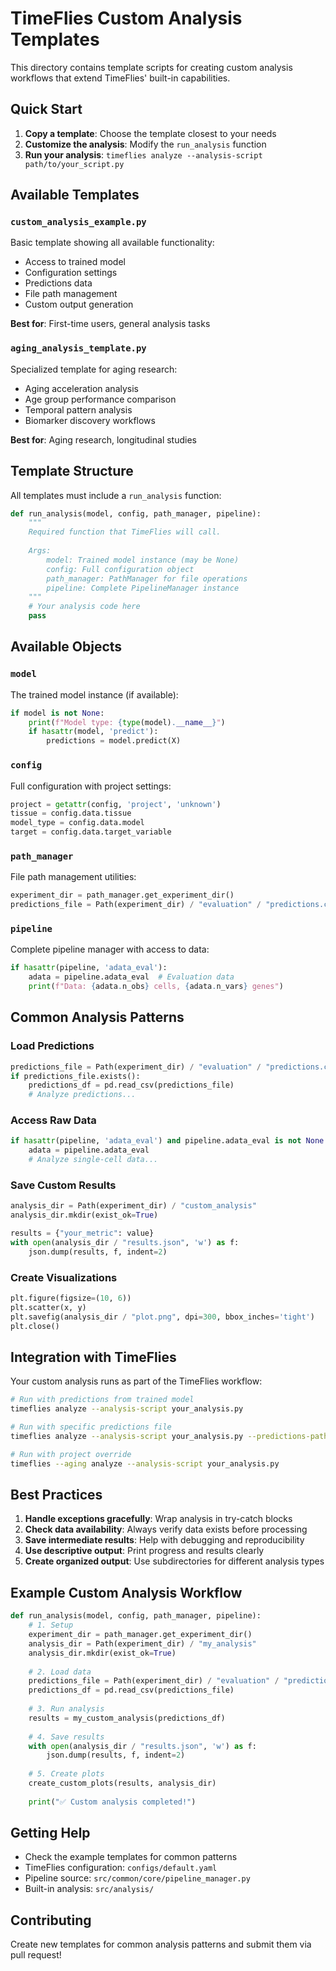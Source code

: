# TimeFlies Custom Analysis Templates

This directory contains template scripts for creating custom analysis workflows that extend TimeFlies' built-in capabilities.

## Quick Start

1. **Copy a template**: Choose the template closest to your needs
2. **Customize the analysis**: Modify the `run_analysis` function
3. **Run your analysis**: `timeflies analyze --analysis-script path/to/your_script.py`

## Available Templates

### `custom_analysis_example.py`
Basic template showing all available functionality:
- Access to trained model
- Configuration settings
- Predictions data
- File path management
- Custom output generation

**Best for**: First-time users, general analysis tasks

### `aging_analysis_template.py`
Specialized template for aging research:
- Aging acceleration analysis
- Age group performance comparison
- Temporal pattern analysis
- Biomarker discovery workflows

**Best for**: Aging research, longitudinal studies

## Template Structure

All templates must include a `run_analysis` function:

```python
def run_analysis(model, config, path_manager, pipeline):
    """
    Required function that TimeFlies will call.
    
    Args:
        model: Trained model instance (may be None)
        config: Full configuration object
        path_manager: PathManager for file operations
        pipeline: Complete PipelineManager instance
    """
    # Your analysis code here
    pass
```

## Available Objects

### `model`
The trained model instance (if available):
```python
if model is not None:
    print(f"Model type: {type(model).__name__}")
    if hasattr(model, 'predict'):
        predictions = model.predict(X)
```

### `config`
Full configuration with project settings:
```python
project = getattr(config, 'project', 'unknown')
tissue = config.data.tissue
model_type = config.data.model
target = config.data.target_variable
```

### `path_manager`
File path management utilities:
```python
experiment_dir = path_manager.get_experiment_dir()
predictions_file = Path(experiment_dir) / "evaluation" / "predictions.csv"
```

### `pipeline`
Complete pipeline manager with access to data:
```python
if hasattr(pipeline, 'adata_eval'):
    adata = pipeline.adata_eval  # Evaluation data
    print(f"Data: {adata.n_obs} cells, {adata.n_vars} genes")
```

## Common Analysis Patterns

### Load Predictions
```python
predictions_file = Path(experiment_dir) / "evaluation" / "predictions.csv"
if predictions_file.exists():
    predictions_df = pd.read_csv(predictions_file)
    # Analyze predictions...
```

### Access Raw Data
```python
if hasattr(pipeline, 'adata_eval') and pipeline.adata_eval is not None:
    adata = pipeline.adata_eval
    # Analyze single-cell data...
```

### Save Custom Results
```python
analysis_dir = Path(experiment_dir) / "custom_analysis"
analysis_dir.mkdir(exist_ok=True)

results = {"your_metric": value}
with open(analysis_dir / "results.json", 'w') as f:
    json.dump(results, f, indent=2)
```

### Create Visualizations
```python
plt.figure(figsize=(10, 6))
plt.scatter(x, y)
plt.savefig(analysis_dir / "plot.png", dpi=300, bbox_inches='tight')
plt.close()
```

## Integration with TimeFlies

Your custom analysis runs as part of the TimeFlies workflow:

```bash
# Run with predictions from trained model
timeflies analyze --analysis-script your_analysis.py

# Run with specific predictions file
timeflies analyze --analysis-script your_analysis.py --predictions-path path/to/predictions.csv

# Run with project override
timeflies --aging analyze --analysis-script your_analysis.py
```

## Best Practices

1. **Handle exceptions gracefully**: Wrap analysis in try-catch blocks
2. **Check data availability**: Always verify data exists before processing
3. **Save intermediate results**: Help with debugging and reproducibility
4. **Use descriptive output**: Print progress and results clearly
5. **Create organized output**: Use subdirectories for different analysis types

## Example Custom Analysis Workflow

```python
def run_analysis(model, config, path_manager, pipeline):
    # 1. Setup
    experiment_dir = path_manager.get_experiment_dir()
    analysis_dir = Path(experiment_dir) / "my_analysis"
    analysis_dir.mkdir(exist_ok=True)
    
    # 2. Load data
    predictions_file = Path(experiment_dir) / "evaluation" / "predictions.csv"
    predictions_df = pd.read_csv(predictions_file)
    
    # 3. Run analysis
    results = my_custom_analysis(predictions_df)
    
    # 4. Save results
    with open(analysis_dir / "results.json", 'w') as f:
        json.dump(results, f, indent=2)
    
    # 5. Create plots
    create_custom_plots(results, analysis_dir)
    
    print("✅ Custom analysis completed!")
```

## Getting Help

- Check the example templates for common patterns
- TimeFlies configuration: `configs/default.yaml`
- Pipeline source: `src/common/core/pipeline_manager.py`
- Built-in analysis: `src/analysis/`

## Contributing

Create new templates for common analysis patterns and submit them via pull request!